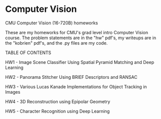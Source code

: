 # Computer Vision
CMU Computer Vision (16-720B) homeworks


These are my homeworks for CMU's grad level intro Computer Vision course. The problem statements are in the "hw" pdf's, my writeups are in the "kobrien" pdf's, and the .py files are my code.

TABLE OF CONTENTS


HW1 - Image Scene Classifier Using Spatial Pyramid Matching and Deep Learning


HW2 - Panorama Stitcher Using BRIEF Descriptors and RANSAC


HW3 - Various Lucas Kanade Implementations for Object Tracking in Images


HW4 - 3D Reconstruction using Epipolar Geometry


HW5 - Character Recognition using Deep Learning
